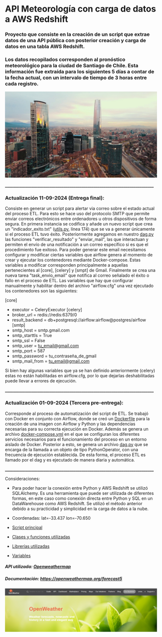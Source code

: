 # API Meteorología con carga de datos a AWS Redshift

### Proyecto que consiste en la creación de un script que extrae datos de una API pública con posterior creación y carga de datos en una tabla AWS Redshift.


### Los datos recopilados corresponden al pronóstico meteorológico para la ciudad de Santiago de Chile. Esta información fue extraída para los siguientes 5 días a contar de la fecha actual, con un intervalo de tiempo de 3 horas entre cada registro.

[![](https://github.com/cristobalqv/API_Meteorolog-a_Carga_AWSRedshift/blob/main/varios/santiago.png)](https://github.com/cristobalqv/API_Meteorolog-a_Carga_AWSRedshift/blob/main/varios/santiago.png)

**__________________________________________________________________________**
### Actualización 11-09-2024 (Entrega final):

Consiste en generar un script para alertar via correo sobre el estado actual del proceso ETL. Para esto se hace uso del protocolo SMTP que permite enviar correos electrónicos entre ordenadores u otros dispositivos de forma segura. En primera instancia se codifica y añade un nuevo script que crea un "indicador_exito.txt" ([utils.py](https://github.com/cristobalqv/API_Meteorolog-a_Carga_AWSRedshift/blob/main/modulos/utils.py "utils.py"), línea 174) que se va a generar únicamente si el proceso ETL tuvo éxito. Posteriormente agregamos en nuestro [dag.py](https://github.com/cristobalqv/API_Meteorolog-a_Carga_AWSRedshift/blob/main/dags/dag.py "dag") las funciones "verificar_resultado" y "enviar_mail", las que interactuan y permiten el envío de una notificación a un correo específico si es que el procedimiento fue exitoso. Para poder generar este email necesitamos configurar y modificar ciertas variables que airflow genera al momento de crear y ejecutar los contenedores mediante Docker-compose. Estas variables a modificar corresponden principalmente a aquellas pertenecientes al [core], [celery] y [smpt] de Gmail. 
Finalmente se crea una nueva tarea "task_envio_email" que notifica al correo señalado el éxito o fallo en el proceso de ETL.
Las variables que hay que configurar manualmente y habilitar dentro del archivo "airflow.cfg" una vez ejecutado los contenedores son las siguientes:

[core]
- executor = CeleryExecutor
[celery]
- broker_url = redis://redis:6379/0
- result_backend = db+postgresql://airflow:airflow@postgres/airflow
[smtp]
- smtp_host = smtp.gmail.com
- smtp_starttls = True
- smtp_ssl = False
- smtp_user = tu_email@gmail.com
- smtp_port = 587
- smtp_password = tu_contraseña_de_gmail
- smtp_mail_from = tu_email@gmail.com

Si bien hay algunas variables que ya se han definido anteriormente (celery) estas no están habilitadas en airflow.cfg, por lo que dejarlas deshabilitadas puede llevar a errores de ejecución.



**__________________________________________________________________________**
### Actualización 01-09-2024 (Tercera pre-entrega):

Corresponde al proceso de automatización del script de ETL. Se trabajó con Docker en conjunto con Airflow, donde se creó un [Dockerfile](https://github.com/cristobalqv/API_Meteorolog-a_Carga_AWSRedshift/blob/main/Dockerfile "Dockerfile") para la creación de una imagen con Airflow y Python y las dependencias necesarias para su correcta ejecución en Docker. Además se genera un archivo [docker-compose.yml](https://github.com/cristobalqv/API_Meteorolog-a_Carga_AWSRedshift/blob/main/docker-compose.yml "docker-compose.yml") en el que se configuran los diferentes servicios necesarios para el funcionamiento del proceso en un entorno aislado de Docker. Posterior a esto, se genera un archivo [dag.py](https://github.com/cristobalqv/API_Meteorolog-a_Carga_AWSRedshift/blob/main/dags/dag.py "dag") que se encarga de la llamada a un objeto de tipo PythonOperator, con una frecuencia de ejecución establecida. De esta forma, el proceso ETL es llamado por el dag y es ejecutado de manera diaria y automática.

**__________________________________________________________________________**

Consideraciones:
- Para poder hacer la conexión entre Python y AWS Redshift se utilizó  SQLAlchemy.  Es una herramienta que puede ser utilizada de diferentes formas, en este caso como conexión directa entre Python y SQL en un DataWarehouse como AWS Redshift.
Se utilizó el método anterior debido a su practicidad y simplicidad en la carga de datos a la nube.

- Coordenadas: lat=-33.437   lon=-70.650  

- [Script principal](https://github.com/cristobalqv/API_Meteorolog-a_Carga_AWSRedshift/blob/main/script/main_script.py "Script principal")

- [Clases y funciones utilizadas](https://github.com/cristobalqv/API_Meteorolog-a_Carga_AWSRedshift/blob/main/modulos/utils.py "Clases y funciones utilizadas")
- [Librerías utilizadas](https://github.com/cristobalqv/API_Meteorolog-a_Carga_AWSRedshift/blob/main/requirements.txt "Librerías utilizadas")

- [Variables](https://github.com/cristobalqv/API_Meteorolog-a_Carga_AWSRedshift/blob/main/varios/variables.png "Variables")

##### API utilizada: [Openweathermap](https://openweathermap.org/ "Openweathermap")
##### Documentación: https://openweathermap.org/forecast5

[![](https://github.com/cristobalqv/API_Meteorolog-a_Carga_AWSRedshift/blob/main/varios/openweathermap.png)](https://github.com/cristobalqv/API_Meteorolog-a_Carga_AWSRedshift/blob/main/varios/openweathermap.png)


